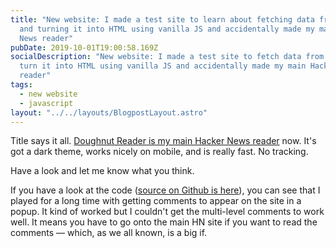 ```yaml
---
title: "New website: I made a test site to learn about fetching data from APIs
  and turning it into HTML using vanilla JS and accidentally made my main Hacker
  News reader"
pubDate: 2019-10-01T19:00:58.169Z
socialDescription: "New website: I made a test site to fetch data from APIs and
  turn it into HTML using vanilla JS and accidentally made my main Hacker News
  reader"
tags:
  - new website
  - javascript
layout: "../../layouts/BlogpostLayout.astro"
---
```


Title says it all. [Doughnut Reader is my main Hacker News reader](https://doughnut-reader.netlify.com) now. It's got a dark theme, works nicely on mobile, and is really fast. No tracking.

Have a look and let me know what you think.

If you have a look at the code ([source on Github is here](https://github.com/edjw/hacker_news_reader)), you can see that I played for a long time with getting comments to appear on the site in a popup. It kind of worked but I couldn't get the multi-level comments to work well. It means you have to go onto the main HN site if you want to read the comments — which, as we all known, is a big if.
